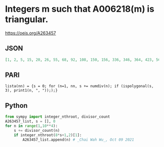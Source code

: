 # Integers m such that A006218\(m\) is triangular\.
https://oeis.org/A263457
## JSON
```JSON
[1, 2, 5, 15, 20, 26, 55, 68, 92, 108, 150, 156, 336, 346, 364, 423, 563, 586, 682, 798, 866, 951, 1194, 1734, 1888, 2790, 3102, 3150, 3506, 4210, 4611, 5820, 6766, 6943, 7665, 7701, 7888, 8734, 8772, 9410, 10114, 10839, 10969, 11014, 11453, 11630, 11947, 12357]
```
## PARI
```PARI
lista(nn) = {s = 0; for (n=1, nn, s += numdiv(n); if (ispolygonal(s, 3), print1(n, ", ")););}
```
## Python
```Python
from sympy import integer_nthroot, divisor_count
A263457_list, s = [], 0
for n in range(1,10**4):
    s += divisor_count(n)
    if integer_nthroot(8*s+1,2)[1]:
        A263457_list.append(n) # _Chai Wah Wu_, Oct 09 2021
```
